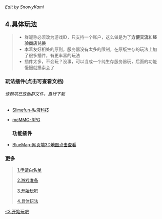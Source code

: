 ###### Edit by SnowyKami

## 4.具体玩法
> - 群昵称必须改为游戏ID，只支持一个账户，这么做是为了**方便交流**和**经验商店兑换**
> - 本着友好相处的原则，服务器没有太多的限制，在原版生存的玩法上加了很多插件，有更丰富的玩法
> - 插件太多，不会玩？没事，可以当成一个纯生存服务器玩，后面的功能慢慢就摸索会了

  ### 玩法插件(点击可查看文档)
  ###### 依赖项已放到群文件，自行下载
- [Slimefun-粘液科技](https://github.com/Slimefun/Slimefun4/wiki)
- [mcMMO-RPG](https://github.com/mcMMO-Dev/mcMMO)

  ### 功能插件
- [BlueMap-网页端3D地图点击查看](http://liteyuki.icu:8100)

### 更多
> [1.申请白名单](1.md)
> 
> [2.游戏准备](2.md)
> 
> [3.开始玩吧](3.md)
> 
> [4.具体玩法](4.md)

[<3.开始玩吧](2.md)